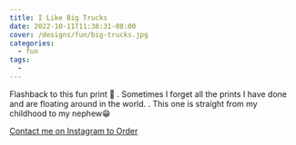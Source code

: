 ```yaml
---
title: I Like Big Trucks
date: 2022-10-11T11:38:31-08:00
cover: /designs/fun/big-trucks.jpg
categories:
  - fun
tags:
  - 
---
```


Flashback to this fun print 🧡
.
Sometimes I forget all the prints I have done and are floating around in the world.
.
This one is straight from my childhood to my nephew😁

<!--more-->


[Contact me on Instagram to Order](https://www.instagram.com/p/CkOo4PmP2oY/)
